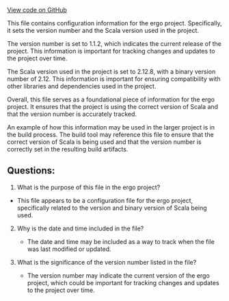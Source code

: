 [View code on GitHub](https://github.com/ergoplatform/ergo/target/streams/_global/assemblyOption/_global/streams/assembly/5bf06daed0881aa6a4147168f479c28f124575f5_2ad65ccbeed662b51e2b96221cb4e7d7d6b7b87a_da39a3ee5e6b4b0d3255bfef95601890afd80709/scala-parser-combinators.properties)

This file contains configuration information for the ergo project. Specifically, it sets the version number and the Scala version used in the project. 

The version number is set to 1.1.2, which indicates the current release of the project. This information is important for tracking changes and updates to the project over time. 

The Scala version used in the project is set to 2.12.8, with a binary version number of 2.12. This information is important for ensuring compatibility with other libraries and dependencies used in the project. 

Overall, this file serves as a foundational piece of information for the ergo project. It ensures that the project is using the correct version of Scala and that the version number is accurately tracked. 

An example of how this information may be used in the larger project is in the build process. The build tool may reference this file to ensure that the correct version of Scala is being used and that the version number is correctly set in the resulting build artifacts.
## Questions: 
 1. What is the purpose of this file in the ergo project?
   - This file appears to be a configuration file for the ergo project, specifically related to the version and binary version of Scala being used.

2. Why is the date and time included in the file?
   - The date and time may be included as a way to track when the file was last modified or updated.

3. What is the significance of the version number listed in the file?
   - The version number may indicate the current version of the ergo project, which could be important for tracking changes and updates to the project over time.